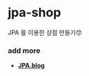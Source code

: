 # jpa-shop
JPA 를 이용한 상점 만들기😙
### add more
- <b><a href="https://everlasting-cello-2b6.notion.site/JPA-c83ad21ade4a4258a83f0da5e9f20c52">JPA.blog</a></br>
